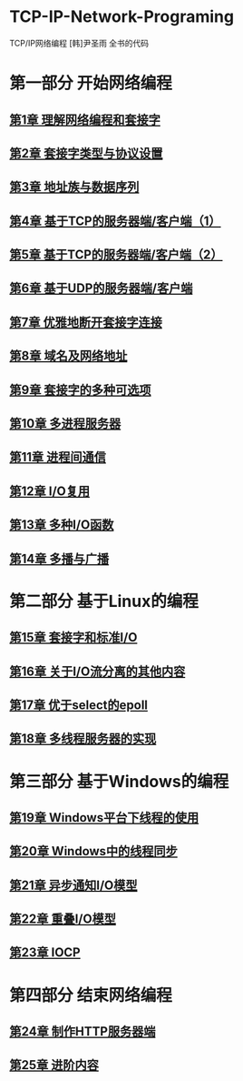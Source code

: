 # TCP-IP-Network-Programing
TCP/IP网络编程 [韩]尹圣雨 全书的代码

# 第一部分 开始网络编程
## [第1章 理解网络编程和套接字](chapter1/chapter1.md)
## [第2章 套接字类型与协议设置]()
## [第3章 地址族与数据序列]()
## [第4章 基于TCP的服务器端/客户端（1）]()
## [第5章 基于TCP的服务器端/客户端（2）]()
## [第6章 基于UDP的服务器端/客户端]()
## [第7章 优雅地断开套接字连接]()
## [第8章 域名及网络地址]()
## [第9章 套接字的多种可选项]()
## [第10章 多进程服务器]()
## [第11章 进程间通信]()
## [第12章 I/O复用]()
## [第13章 多种I/O函数]()
## [第14章 多播与广播]()

# 第二部分 基于Linux的编程
## [第15章 套接字和标准I/O]()
## [第16章 关于I/O流分离的其他内容]()
## [第17章 优于select的epoll]()
## [第18章 多线程服务器的实现]()


# 第三部分 基于Windows的编程
## [第19章 Windows平台下线程的使用]()
## [第20章 Windows中的线程同步]()
## [第21章 异步通知I/O模型]()
## [第22章 重叠I/O模型]()
## [第23章 IOCP]()

# 第四部分 结束网络编程
## [第24章 制作HTTP服务器端]()
## [第25章 进阶内容]()
